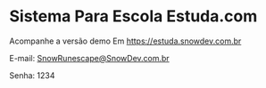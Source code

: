 # Sistema Para Escola Estuda.com

Acompanhe a versão demo Em https://estuda.snowdev.com.br

E-mail: SnowRunescape@SnowDev.com.br

Senha: 1234
